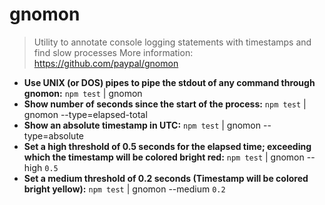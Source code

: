 # gnomon
> Utility to annotate console logging statements with timestamps and find slow processes
> More information: <https://github.com/paypal/gnomon>
- **Use UNIX (or DOS) pipes to pipe the stdout of any command through gnomon:**
`npm test` | gnomon
- **Show number of seconds since the start of the process:**
`npm test` | gnomon --type=elapsed-total
- **Show an absolute timestamp in UTC:**
`npm test` | gnomon --type=absolute
- **Set a high threshold of 0.5 seconds for the elapsed time; exceeding which the timestamp will be colored bright red:**
`npm test` | gnomon --high `0.5`
- **Set a medium threshold of 0.2 seconds (Timestamp will be colored bright yellow):**
`npm test` | gnomon --medium `0.2`
